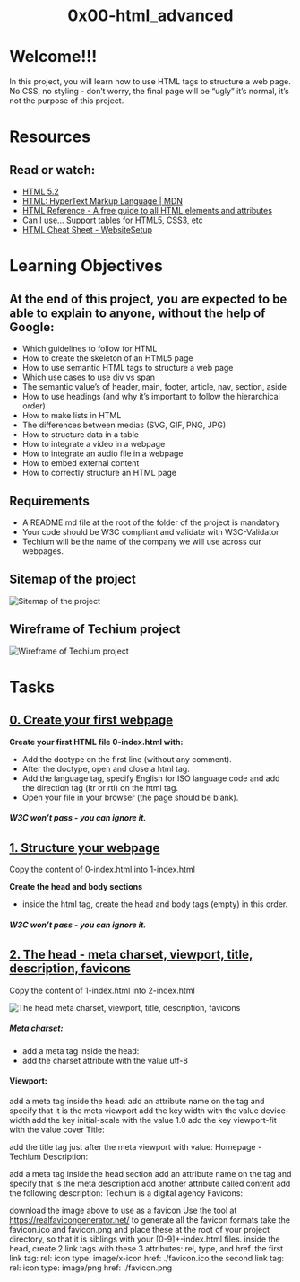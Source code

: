 <h1 align="center"> 0x00-html_advanced <h1>

# Welcome!!!

<p> In this project, you will learn how to use HTML tags to structure a web page. No CSS, no styling - don’t worry, the final page will be “ugly” it’s normal, it’s not the purpose of this project.</p>

# Resources
## Read or watch:
* [HTML 5.2](https://intranet.hbtn.io/rltoken/0qrWxRjFnohd-DMZwIakuA)
* [HTML: HyperText Markup Language | MDN](https://intranet.hbtn.io/rltoken/M-CcOLx8YG8znnc4qxSscg)
* [HTML Reference - A free guide to all HTML elements and attributes](https://intranet.hbtn.io/rltoken/5O-P-PsGJ5tXOOmKZwTNvg)
* [Can I use… Support tables for HTML5, CSS3, etc](https://intranet.hbtn.io/rltoken/qonyw8QCI9Bf8jjiib9tug)
* [HTML Cheat Sheet - WebsiteSetup](https://intranet.hbtn.io/rltoken/IL-IEL5JBB6FuDME5oZNRQ)

# Learning Objectives

## At the end of this project, you are expected to be able to explain to anyone, without the help of Google:

- Which guidelines to follow for HTML
- How to create the skeleton of an HTML5 page
- How to use semantic HTML tags to structure a web page
- Which use cases to use div vs span
- The semantic value’s of header, main, footer, article, nav, section, aside
- How to use headings (and why it’s important to follow the hierarchical order)
- How to make lists in HTML
- The differences between medias (SVG, GIF, PNG, JPG)
- How to structure data in a table
- How to integrate a video in a webpage
- How to integrate an audio file in a webpage
- How to embed external content
- How to correctly structure an HTML page

## Requirements
* A README.md file at the root of the folder of the project is mandatory
* Your code should be W3C compliant and validate with W3C-Validator
* Techium will be the name of the company we will use across our webpages.

## Sitemap of the project

<img src="img/1.png" alt="Sitemap of the project">

## Wireframe of Techium project

<img src="img/2.png" alt="Wireframe of Techium project">

# Tasks

## [0. Create your first webpage](0-index.html)


**Create your first HTML file 0-index.html with:**
- Add the doctype on the first line (without any comment).
- After the doctype, open and close a html tag.
- Add the language tag, specify English for ISO language code and add the direction tag (ltr or rtl) on the html tag.
- Open your file in your browser (the page should be blank).
###### **W3C won’t pass - you can ignore it.**

## [1. Structure your webpage](1-index.html)

Copy the content of 0-index.html into 1-index.html

**Create the head and body sections**

* inside the html tag, create the head and body tags (empty) in this order.
###### **W3C won’t pass - you can ignore it.**

## [2. The head - meta charset, viewport, title, description, favicons](2-index.html)
Copy the content of 1-index.html into 2-index.html

<img src="img/3.jpg" alt="The head meta charset, viewport, title, description, favicons">

##### **Meta charset:**

* add a meta tag inside the head:  
* add the charset attribute with the value utf-8

#### **Viewport:**

add a meta tag inside the head:
add an attribute name on the tag and specify that it is the meta viewport
add the key width with the value device-width
add the key initial-scale with the value 1.0
add the key viewport-fit with the value cover
Title:

add the title tag just after the meta viewport with value: Homepage - Techium
Description:

add a meta tag inside the head section
add an attribute name on the tag and specify that is the meta description
add another attribute called content
add the following description: Techium is a digital agency
Favicons:

download the image above to use as a favicon
Use the tool at https://realfavicongenerator.net/ to generate all the favicon formats
take the favicon.ico and favicon.png and place these at the root of your project directory, so that it is siblings with your [0-9]+-index.html files.
inside the head, create 2 link tags with these 3 attributes: rel, type, and href.
the first link tag:
rel: icon
type: image/x-icon
href: ./favicon.ico
the second link tag:
rel: icon
type: image/png
href: ./favicon.png
